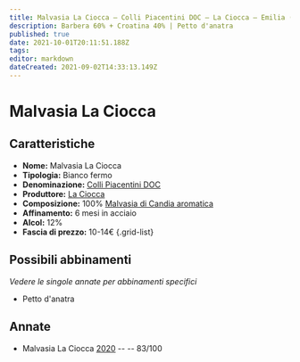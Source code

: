 ```yaml
---
title: Malvasia La Ciocca – Colli Piacentini DOC – La Ciocca – Emilia (IT) – 10-14€ – 2★
description: Barbera 60% + Croatina 40% | Petto d'anatra
published: true
date: 2021-10-01T20:11:51.188Z
tags: 
editor: markdown
dateCreated: 2021-09-02T14:33:13.149Z
---
```


# Malvasia La Ciocca 

## Caratteristiche
- **Nome:** Malvasia La Ciocca 
- **Tipologia:** Bianco fermo
- **Denominazione:** [Colli Piacentini DOC](/denominazioni/Italia/Emilia/DOC-Colli-Piacentini)
- **Produttore:** [La Ciocca](/produttori/Italia/Emilia/La-Ciocca) 
- **Composizione:** 100% [Malvasia di Candia aromatica](/vitigni/Italia/malvasia-di-candia-aromatica)
- **Affinamento:** 6 mesi in acciaio 
- **Alcol:** 12%
- **Fascia di prezzo:** 10-14€
{.grid-list}

## Possibili abbinamenti
*Vedere le singole annate per abbinamenti specifici*

- Petto d'anatra

## Annate
- Malvasia La Ciocca [2020](/vini/Italia/Emilia/La-Ciocca/Malvasia-La-Ciocca/2020) -- <span class="star-2"></span> -- 83/100
